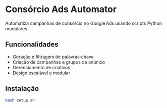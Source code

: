 # Consórcio Ads Automator

Automatiza campanhas de consórcio no Google Ads usando scripts Python modulares.

## Funcionalidades
- Geração e filtragem de palavras‑chave  
- Criação de campanhas e grupos de anúncio  
- Gerenciamento de criativos  
- Design escalável e modular

## Instalação
```bash
bash setup.sh


